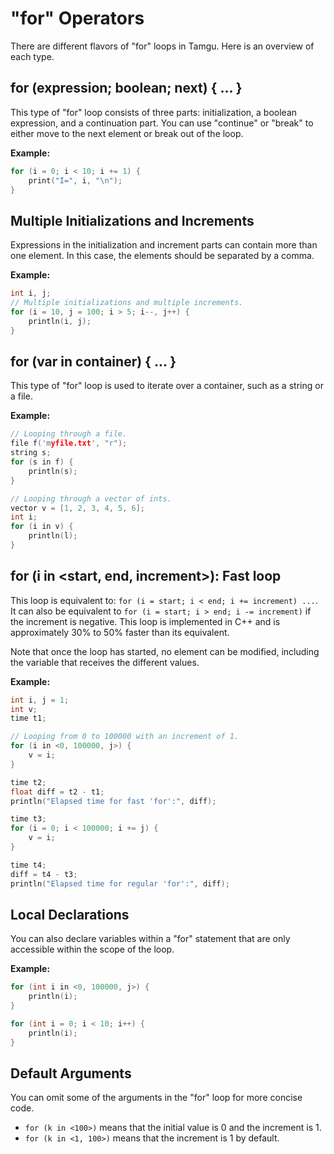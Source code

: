 # "for" Operators

There are different flavors of "for" loops in Tamgu. Here is an overview of each type.

## for (expression; boolean; next) { ... }

This type of "for" loop consists of three parts: initialization, a boolean expression, and a continuation part. You can use "continue" or "break" to either move to the next element or break out of the loop.

**Example:**
```cpp
for (i = 0; i < 10; i += 1) {
    print("I=", i, "\n");
}
```

## Multiple Initializations and Increments

Expressions in the initialization and increment parts can contain more than one element. In this case, the elements should be separated by a comma.

**Example:**
```cpp
int i, j;
// Multiple initializations and multiple increments.
for (i = 10, j = 100; i > 5; i--, j++) {
    println(i, j);
}
```

## for (var in container) { ... }

This type of "for" loop is used to iterate over a container, such as a string or a file.

**Example:**
```cpp
// Looping through a file.
file f('myfile.txt', "r");
string s;
for (s in f) {
    println(s);
}

// Looping through a vector of ints.
vector v = [1, 2, 3, 4, 5, 6];
int i;
for (i in v) {
    println(l);
}
```

## for (i in <start, end, increment>): Fast loop

This loop is equivalent to: `for (i = start; i < end; i += increment) ...`. It can also be equivalent to `for (i = start; i > end; i -= increment)` if the increment is negative. This loop is implemented in C++ and is approximately 30% to 50% faster than its equivalent.

Note that once the loop has started, no element can be modified, including the variable that receives the different values.

**Example:**
```cpp
int i, j = 1;
int v;
time t1;

// Looping from 0 to 100000 with an increment of 1.
for (i in <0, 100000, j>) {
    v = i;
}

time t2;
float diff = t2 - t1;
println("Elapsed time for fast 'for':", diff);

time t3;
for (i = 0; i < 100000; i += j) {
    v = i;
}

time t4;
diff = t4 - t3;
println("Elapsed time for regular 'for':", diff);
```

## Local Declarations

You can also declare variables within a "for" statement that are only accessible within the scope of the loop.

**Example:**
```cpp
for (int i in <0, 100000, j>) {
    println(i);
}

for (int i = 0; i < 10; i++) {
    println(i);
}
```

## Default Arguments

You can omit some of the arguments in the "for" loop for more concise code.

- `for (k in <100>)` means that the initial value is 0 and the increment is 1.
- `for (k in <1, 100>)` means that the increment is 1 by default.